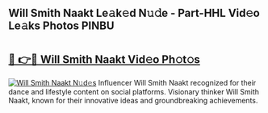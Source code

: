 ## Will Smith Naakt Le𝚊k𝚎d N𝚞𝚍e - Part-HHL Vid𝚎o Le𝚊ks Photos PINBU

# <h2><a href="http://fb3ekj.evod.top/?m=Will+Smith+Naakt">🔗 👉🔴 Will Smith Naakt Vid𝚎o Ph𝚘t𝚘s</a></h2>

[![Will Smith Naakt N𝚞d𝚎s](https://i.imgur.com/8V9OHl7.gif)](http://fb3ekj.evod.top/?m=Will+Smith+Naakt)
Influencer Will Smith Naakt recognized for their dance and lifestyle content on social platforms. Visionary thinker Will Smith Naakt, known for their innovative ideas and groundbreaking achievements. 
